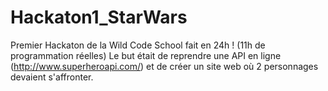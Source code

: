 # Hackaton1_StarWars
Premier Hackaton de la Wild Code School fait en 24h !
(11h de programmation réelles)
Le but était de reprendre une API en ligne (http://www.superheroapi.com/) et de créer un site web où 2 personnages devaient s'affronter.
